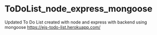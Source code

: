# ToDoList_node_express_mongoose
Updated To Do List created with node and express with backend using mongoose
https://ejs-todo-list.herokuapp.com/
